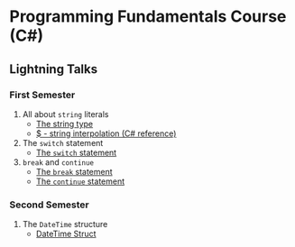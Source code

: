 # Programming Fundamentals Course (C#)

## Lightning Talks

### First Semester

1. All about `string` literals
   * [The string type](https://docs.microsoft.com/en-us/dotnet/csharp/language-reference/builtin-types/reference-types#the-string-type)
   * [$ - string interpolation (C# reference)](https://docs.microsoft.com/en-us/dotnet/csharp/language-reference/tokens/interpolated)
2. The `switch` statement
   * [The `switch` statement](https://docs.microsoft.com/en-us/dotnet/csharp/language-reference/statements/selection-statements#the-switch-statement)
3. `break` and `continue`
   * [The `break` statement](https://docs.microsoft.com/en-us/dotnet/csharp/language-reference/statements/jump-statements#the-break-statement)
   * [The `continue` statement](https://docs.microsoft.com/en-us/dotnet/csharp/language-reference/statements/jump-statements#the-continue-statement)

### Second Semester

1. The `DateTime` structure
   * [DateTime Struct](https://docs.microsoft.com/en-us/dotnet/api/system.datetime)
